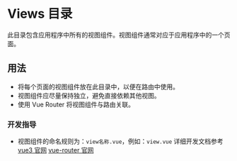 # Views 目录

此目录包含应用程序中所有的视图组件。视图组件通常对应于应用程序中的一个页面。

## 用法

- 将每个页面的视图组件放在此目录中，以便在路由中使用。
- 视图组件应尽量保持独立，避免直接依赖其他视图。
- 使用 Vue Router 将视图组件与路由关联。 

### 开发指导

- 视图组件的命名规则为：`view名称.vue`，例如：`view.vue` 详细开发文档参考  [vue3 官网](https://cn.vuejs.org/guide/essentials/application.html) [vue-router 官网](https://router.vuejs.org/zh/)

